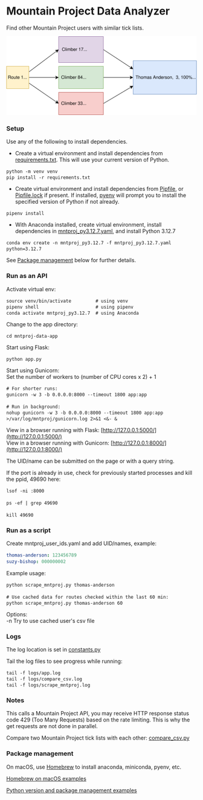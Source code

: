 # Mountain Project Data Analyzer

Find other Mountain Project users with similar tick lists.

![graph](mntproj-data-app/static/mpda.svg)

### Setup

Use any of the following to install dependencies.

* Create a virtual environment and install dependencies from [requirements.txt](requirements.txt). This will use your current version of Python.
```shell script
python -m venv venv
pip install -r requirements.txt
```

* Create virtual environment and install dependencies from [Pipfile](Pipfile), or [Pipfile.lock](Pipfile.lock) if present. If installed, [pyenv](https://github.com/mkorangestripe/linux/blob/master/linux-notes/python-management.md#pyenv) will prompt you to install the specified version of Python if not already.
```shell script
pipenv install
```

* With Anaconda installed, create virtual environment, install dependencies in [mntproj_py3.12.7.yaml](mntproj_py3.12.7.yaml), and install Python 3.12.7
```shell script
conda env create -n mntproj_py3.12.7 -f mntproj_py3.12.7.yaml python=3.12.7
```

See [Package management](#package-management) below for further details.

### Run as an API

Activate virtual env:
```shell script
source venv/bin/activate         # using venv
pipenv shell                     # using pipenv
conda activate mntproj_py3.12.7  # using Anaconda
```

Change to the app directory:
```shell script
cd mntproj-data-app
```

Start using Flask:
```shell script
python app.py
```

Start using Gunicorn:  
Set the number of workers to (number of CPU cores x 2) + 1

```shell script
# For shorter runs:
gunicorn -w 3 -b 0.0.0.0:8000 --timeout 1800 app:app

# Run in background:
nohup gunicorn -w 3 -b 0.0.0.0:8000 --timeout 1800 app:app >/var/log/mntproj/gunicorn.log 2>&1 <&- &
```

View in a browser running with Flask:
[http://127.0.0.1:5000/](http://127.0.0.1:5000/)  
View in a browser running with Gunicorn:
[http://127.0.0.1:8000/](http://127.0.0.1:8000/)

The UID/name can be submitted on the page or with a query string.

If the port is already in use, check for previously started processes and kill the ppid, 49690 here:
```shell script
lsof -ni :8000

ps -ef | grep 49690

kill 49690
```

### Run as a script

Create mntproj_user_ids.yaml and add UID/names, example:
```yaml
thomas-anderson: 123456789
suzy-bishop: 000000002
```

Example usage:
```shell script
python scrape_mntproj.py thomas-anderson

# Use cached data for routes checked within the last 60 min:
python scrape_mntproj.py thomas-anderson 60
```

Options:  
-n Try to use cached user's csv file

### Logs

The log location is set in [constants.py](mntproj-data-app/constants.py)

Tail the log files to see progress while running:
```shell script
tail -f logs/app.log
tail -f logs/compare_csv.log
tail -f logs/scrape_mntproj.log
```

### Notes

This calls a Mountain Project API, you may receive HTTP response status code 429 (Too Many Requests) based on the rate limiting. This is why the get requests are not done in parallel.

Compare two Mountain Project tick lists with each other: [compare_csv.py](mntproj-data-app/compare_csv.py)

### Package management

On macOS, use [Homebrew](https://brew.sh) to install anaconda, miniconda, pyenv, etc.

[Homebrew on macOS examples](https://github.com/mkorangestripe/linux/blob/master/linux-notes/package-management.md)

[Python version and package management examples](https://github.com/mkorangestripe/linux/blob/master/linux-notes/python-management.md)

